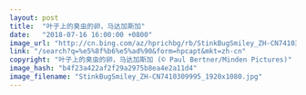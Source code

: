 ```yaml
---
layout: post
title:  "叶子上的臭虫的卵，马达加斯加"
date:   "2018-07-16 16:00:00 +0800"
image_url: "http://cn.bing.com/az/hprichbg/rb/StinkBugSmiley_ZH-CN7410309995_1920x1080.jpg"
link: "/search?q=%e5%8f%b6%e5%ad%90&form=hpcapt&mkt=zh-cn"
copyright: "叶子上的臭虫的卵，马达加斯加 (© Paul Bertner/Minden Pictures)"
image_hash: "b4f23a422af2f29a2975b8ea4e2a11d4"
image_filename: "StinkBugSmiley_ZH-CN7410309995_1920x1080.jpg"
---
```

